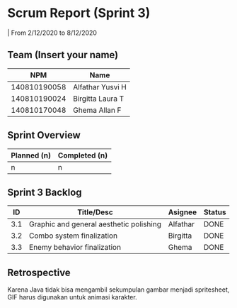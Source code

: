 # Scrum Report (Sprint 3)
| From 2/12/2020 to 8/12/2020

## Team (Insert your name)
| NPM           | Name        |
| ------------- |-------------|
| 140810190058  | Alfathar Yusvi H |
| 140810190024  | Birgitta Laura T |
| 140810170048  | Ghema Allan F    |

## Sprint Overview
| Planned (n)   | Completed (n) |
| ------------- |-------------- |
| n             | n             |

## Sprint 3 Backlog

| ID  | Title/Desc | Asignee | Status |
| --- | ---------- | ------- | ------ |
| 3.1 | Graphic and general aesthetic polishing |Alfathar |DONE|
| 3.2 | Combo system finalization |Birgitta |DONE|
| 3.3 | Enemy behavior finalization |Ghema |DONE|

## Retrospective 

Karena Java tidak bisa mengambil sekumpulan gambar menjadi spritesheet, GIF harus digunakan untuk animasi karakter.

